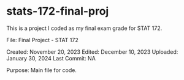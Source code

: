 # stats-172-final-proj
This is a project I coded as my final exam grade for STAT 172.

File: Final Project - STAT 172

Created: November ‎20, ‎2023
Edited: December ‎10, ‎2023
Uploaded: January 30, 2024
Last Commit: NA

Purpose:
Main file for code.
